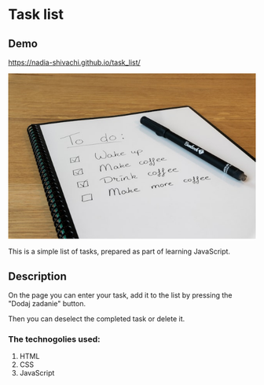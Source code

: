 # Task list

## Demo
https://nadia-shivachi.github.io/task_list/

![page's ilustration](images/thomas-bormans-pcpsVsyFp_s-unsplash.jpg)

This is a simple list of tasks, prepared as part of learning JavaScript. 

## Description
On the page you can enter your task, add it to the list by pressing the "Dodaj zadanie" button. 

Then you can deselect the completed task or delete it. 

### The technogolies used:
1. HTML
2. CSS
3. JavaScript
